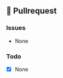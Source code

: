 ## 🍰 Pullrequest
<!-- Describe the Pullrequest. Use Screenshots if possible. -->

### Issues
<!-- Which Issues does this fix, which are related?
- fixes #XXX
- relates #XXX
-->
- None

### Todo
<!-- In case some parts are still missing, list them here. -->
- [X] None

